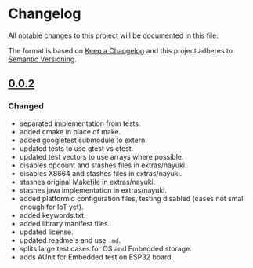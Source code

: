 # Changelog

All notable changes to this project will be documented in this file.

The format is based on [Keep a Changelog](http://keepachangelog.com/en/1.0.0/)
and this project adheres to [Semantic Versioning](http://semver.org/spec/v2.0.0.html).

## [0.0.2]

### Changed
-   separated implementation from tests.
-   added cmake in place of make.
-   added googletest submodule to extern.
-   updated tests to use gtest vs ctest.
-   updated test vectors to use arrays where possible.
-   disables opcount and stashes files in extras/nayuki.
-   disables X8664 and stashes files in extras/nayuki.
-   stashes original Makefile in extras/nayuki.
-   stashes java implementation in extras/nayuki.
-   added platformio configuration files, testing disabled (cases not small enough for IoT yet).
-   added keywords.txt.
-   added library manifest files.
-   updated license.
-   updated readme's and use `.md`.
-   splits large test cases for OS and Embedded storage.
-   adds AUnit for Embedded test on ESP32 board.

[0.0.2]: https://github.com/sleepdefic1t/bcl/compare/master...0.0.2
